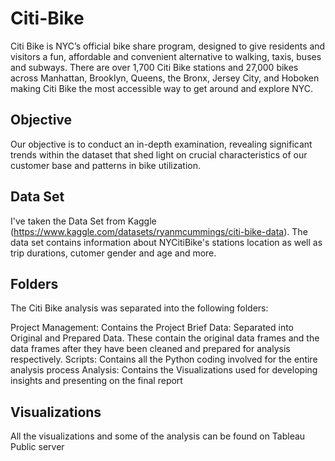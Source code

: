 # Citi-Bike

Citi Bike is NYC’s official bike share program, designed to give residents and visitors a fun, affordable and convenient alternative to walking, taxis, buses and subways. There are over 1,700 Citi Bike stations and 27,000 bikes across Manhattan, Brooklyn, Queens, the Bronx, Jersey City, and Hoboken making Citi Bike the most accessible way to get around and explore NYC.

## Objective

Our objective is to conduct an in-depth examination, revealing significant trends within the dataset that shed light on crucial characteristics of our customer base and patterns in bike utilization.

## Data Set

I've taken the Data Set from Kaggle (https://www.kaggle.com/datasets/ryanmcummings/citi-bike-data). The data set contains information about NYCitiBike's stations location as well as trip durations, cutomer gender and age and more.

## Folders

The Citi Bike analysis was separated into the following folders:

Project Management: Contains the Project Brief
Data: Separated into Original and Prepared Data. These contain the original data frames and the data frames after they have been cleaned and prepared for analysis respectively. 
Scripts: Contains all the Python coding involved for the entire analysis process
Analysis: Contains the Visualizations used for developing insights and presenting on the final report

## Visualizations

All the visualizations and some of the analysis can be found on Tableau Public server
